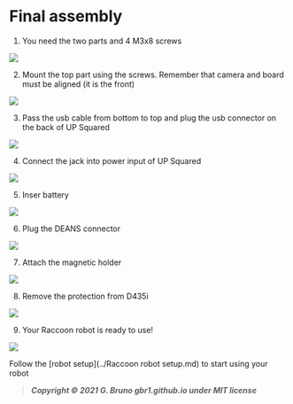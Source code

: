 # Final assembly



1.  You need the two parts and 4 M3x8 screws

![](../doc_images/assembly/final_steps/final_steps.001.png)


2.  Mount the top part using the screws. Remember that camera and board must be aligned (it is the front)

![](../doc_images/assembly/final_steps/final_steps.002.png)


3.  Pass the usb cable from bottom to top and plug the usb connector on the back of UP Squared

![](../doc_images/assembly/final_steps/final_steps.003.png)


4.  Connect the jack into power input of UP Squared

![](../doc_images/assembly/final_steps/final_steps.004.png)


5.  Inser battery

![](../doc_images/assembly/final_steps/final_steps.005.png)


6.  Plug the DEANS connector

![](../doc_images/assembly/final_steps/final_steps.006.png)


7.  Attach the magnetic holder

![](../doc_images/assembly/final_steps/final_steps.007.png)


8.  Remove the protection from D435i

![](../doc_images/assembly/final_steps/final_steps.008.png)


9.  Your Raccoon robot is ready to use!

![](../doc_images/assembly/final_steps/final_steps.009.png)



Follow the [robot setup](../Raccoon robot setup.md) to start using your robot

> ***Copyright © 2021 G. Bruno gbr1.github.io under MIT license***
